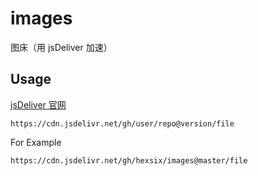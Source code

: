 # images

图床（用 jsDeliver 加速）

## Usage

[jsDeliver 官网](https://www.jsdelivr.com/?docs=gh)

```
https://cdn.jsdelivr.net/gh/user/repo@version/file
```

For Example

```
https://cdn.jsdelivr.net/gh/hexsix/images@master/file
```
